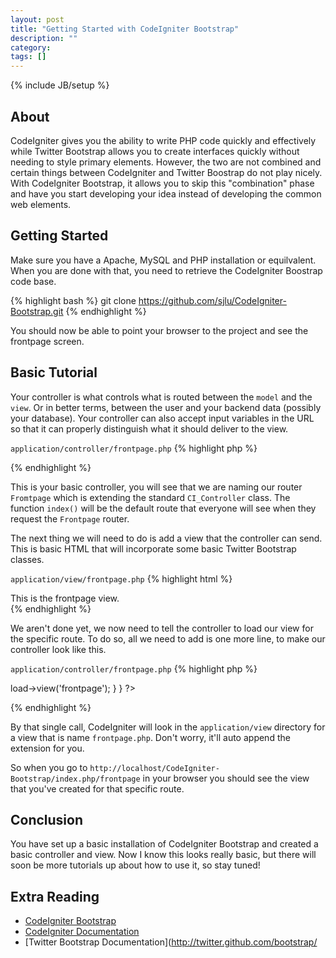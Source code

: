 ```yaml
---
layout: post
title: "Getting Started with CodeIgniter Bootstrap"
description: ""
category: 
tags: []
---
```

{% include JB/setup %}

## About

CodeIgniter gives you the ability to write PHP code quickly and effectively while Twitter Bootstrap allows you to create
interfaces quickly without needing to style primary elements. However, the two are not combined and certain things between
CodeIgniter and Twitter Boostrap do not play nicely. With CodeIgniter Bootstrap, it allows you to skip this "combination"
phase and have you start developing your idea instead of developing the common web elements.

## Getting Started

Make sure you have a Apache, MySQL and PHP installation or equilvalent. 
When you are done with that, you need to retrieve the CodeIgniter Boostrap code base.

{% highlight bash %}
git clone https://github.com/sjlu/CodeIgniter-Bootstrap.git
{% endhighlight %}

You should now be able to point your browser to the project and see the frontpage screen.

## Basic Tutorial

Your controller is what controls what is routed between the `model` and the `view`.
Or in better terms, between the user and your backend data (possibly your database).
Your controller can also accept input variables in the URL so that it can properly
distinguish what it should deliver to the view.

`application/controller/frontpage.php`
{% highlight php %}
<?php
class Frontpage extends CI_Controller {
   
   public function index()
   {

   }

}
?>
{% endhighlight %}

This is your basic controller, you will see that we are naming our router `Fromtpage`
which is extending the standard `CI_Controller` class. The function `index()` will be
the default route that everyone will see when they request the `Frontpage` router.

The next thing we will need to do is add a view that the controller can send. This is
basic HTML that will incorporate some basic Twitter Bootstrap classes.

`application/view/frontpage.php`
{% highlight html %}
<div class="container">
   <div class="hero-unit">
      This is the frontpage view.
   </div>
</div>
{% endhighlight %}

We aren't done yet, we now need to tell the controller to load our view for the specific
route. To do so, all we need to add is one more line, to make our controller look like this.

`application/controller/frontpage.php`
{% highlight php %}
<?php
class Frontpage extends CI_Controller {
   
   public function index()
   {
      $this->load->view('frontpage');
   }

}
?>
{% endhighlight %}

By that single call, CodeIgniter will look in the `application/view` directory for a view
that is name `frontpage.php`. Don't worry, it'll auto append the extension for you. 

So when you go to `http://localhost/CodeIgniter-Bootstrap/index.php/frontpage` 
in your browser you should see the view that you've created for that specific route.

## Conclusion

You have set up a basic installation of CodeIgniter Bootstrap and created a 
basic controller and view. Now I know this looks really basic, but there will 
soon be more tutorials up about how to use it, so stay tuned!

## Extra Reading
- [CodeIgniter Bootstrap](https://github.com/sjlu/CodeIgniter-Bootstrap)
- [CodeIgniter Documentation](http://codeigniter.com/user_guide/)
- [Twitter Bootstrap Documentation](http://twitter.github.com/bootstrap/

